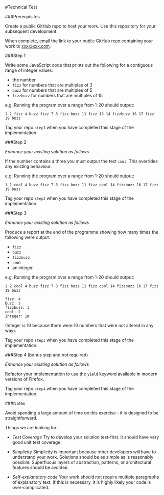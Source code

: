 #Technical Test

###Prerequisites

Create a public GitHub repo to host your work. Use this repository for your subsequent development.

When complete, email the link to your public GitHub repo containing your work to xxx@xxx.com.

###Step 1

Write some JavaScript code that prints out the following for a contiguous range of integer values:

 - the number
 - `fizz` for numbers that are multiples of 3
 - `buzz` for numbers that are multiples of 5
 - `fizzbuzz` for numbers that are multiples of 15

e.g. Running the program over a range from 1-20 should output:

    1 2 fizz 4 buzz fizz 7 8 fizz buzz 11 fizz 13 14 fizzbuzz 16 17 fizz 19 buzz

Tag your repo `step1` when you have completed this stage of the implementation.

###Step 2

*Enhance your existing solution as follows*

If the number contains a three you must output the text `cool`. This overrides any existing behaviour.

e.g. Running the program over a range from 1-20 should output:

    1 2 cool 4 buzz fizz 7 8 fizz buzz 11 fizz cool 14 fizzbuzz 16 17 fizz 19 buzz

Tag your repo `step2` when you have completed this stage of the implementation.

###Step 3

*Enhance your existing solution as follows*

Produce a report at the end of the programme showing how many times the following were output:

 - `fizz`
 - `buzz`
 - `fizzbuzz`
 - `cool`
 - an integer

e.g. Running the program over a range from 1-20 should output:

    1 2 cool 4 buzz fizz 7 8 fizz buzz 11 fizz cool 14 fizzbuzz 16 17 fizz 19 buzz
     
    fizz: 4
    buzz: 3
    fizzbuzz: 1
    cool: 2
    integer: 10

 (Integer is 10 because there were 10 numbers that were not altered in any way).

Tag your repo `step3` when you have completed this stage of the implementation.

###Step 4 (bonus step and not required)

*Enhance your existing solution as follows*

Refactor your implementation to use the `yield` keyword available in modern versions of Firefox.

Tag your repo `step4` when you have completed this stage of the implementation.

###Notes

Avoid spending a large amount of time on this exercise - it is designed to be straightforward.

Things we are looking for:

 - *Test Coverage* Try to develop your solution test-first. It should have very good unit test coverage.

 - *Simplicity* Simplicity is important because other developers will have to understand your work. Solutions should be as simple as is reasonably possible. Superfluous layers of abstraction, patterns, or architectural features should be avoided.

 - *Self-explanatory code* Your work should not require multiple paragraphs of explanatory text. If this is necessary, it is highly likely your code is over-complicated.

